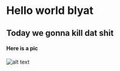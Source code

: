 # Hello world blyat
## Today we gonna kill dat shit
#### Here is a pic
![alt text](https://pp.userapi.com/c846520/v846520379/176805/bhvvGsJnmE8.jpg "Vladimir Dal approved")
